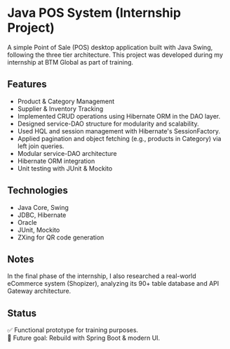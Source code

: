 # Java POS System (Internship Project)

A simple Point of Sale (POS) desktop application built with Java Swing, following the three tier architecture. This project was developed during my internship at BTM Global as part of training.

## Features

- Product & Category Management  
- Supplier & Inventory Tracking  
- Implemented CRUD operations using Hibernate ORM in the DAO layer.
- Designed service-DAO structure for modularity and scalability.
- Used HQL and session management with Hibernate's SessionFactory.
- Applied pagination and object fetching (e.g., products in Category) via left join queries.
- Modular service-DAO architecture  
- Hibernate ORM integration  
- Unit testing with JUnit & Mockito  

## Technologies

- Java Core, Swing  
- JDBC, Hibernate  
- Oracle  
- JUnit, Mockito
- ZXing for QR code generation

## Notes

In the final phase of the internship, I also researched a real-world eCommerce system (Shopizer), analyzing its 90+ table database and API Gateway architecture.

## Status

✅ Functional prototype for training purposes.  
🚀 Future goal: Rebuild with Spring Boot & modern UI.

